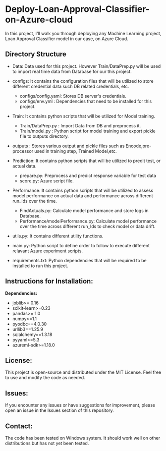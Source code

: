 # Deploy-Loan-Approval-Classifier-on-Azure-cloud

In this project, I'll walk you through deploying any Machine Learning project, Loan Approval Classifier model in our case, on Azure Cloud.

## **Directory Structure**
 * Data: Data used for this project. However Train/DataPrep.py will be used to import real time data from Database for our this project.
 * configs: It contains the configuration files that will be utilized to store different credential data such DB related credentials, etc.
	* configs/config.yaml: Stores DB server's credentials.
 	* configs/env.yml : Dependencies that need to be installed for this project.
 * Train: It contains python scripts that will be utilized for Model training.
 	* Train/DataPrep.py : Import Data from DB and preprocess it.
  	* Train/model.py :  Python script for model training and export pickle file to outputs directory.

* outputs : Stores various output and pickle files such as Encode,pre-processor used in training step, Trained Model,etc.

* Prediction: It contains python scripts that will be utilized to predit test, or actual data.
	* prepare.py: Preprocess and predict response variable for test data
 	* score.py: Azure script file.
* Performance: It contains python scripts that will be utilized to assess model performance on actual data and performance across different run_Ids over the time.
	* FindActuals.py: Calculate model performance and store logs in Database.
 	* Performance/modelPerformance.py: Calculate model performance over the time across different run_Ids to check model or data drift.

* utils.py: It contains different utility functions.
* main.py: Python script to define order to follow to execute different relavant Azure experiment scripts.
* requirements.txt: Python dependencies that will be required to be installed to run this project.

## **Instructions for Installation:**
**Dependencies:**
* joblib>= 0.16
* scikit-learn>=0.23
* pandas>= 1.0
* numpy>=1.1
* pyodbc==4.0.30
* urllib3==1.25.9
* sqlalchemy==1.3.18
* pyyaml>=5.3
* azureml-sdk>=1.18.0

## License:
This project is open-source and distributed under the MIT License. Feel free to use and modify the code as needed.

## Issues:
If you encounter any issues or have suggestions for improvement, please open an issue in the Issues section of this repository.

## Contact:
The code has been tested on Windows system. It should work well on other distributions but has not yet been tested. 



